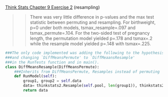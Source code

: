 [Think Stats Chapter 9 Exercise 2](http://greenteapress.com/thinkstats2/html/thinkstats2010.html#toc90) (resampling)

>> There was very little difference in p-values and the max test statistic between permuting and resampling. For birthweight, p=0 under both models, tsmax_resample=.097 and tsmax_permute=.104. For the two-sided test of pregnancy length, the permutation model yielded p=.178 and tsmax=.2 while the resample model yielded p=.148 with tsmax=.225.

```python
###The only code implemented was adding the following to the hypothesis.py file
###and changing `DiffMeansPermute' to `DiffMeaansResample'
###in the RunTests function and in main().
class DiffMeansResample(DiffMeansPermute):
    ###Inherits from DiffMeansPermute, Resamples instead of permuting
    def RunModel(self):
        group1, group2 = self.data
        data= thinkstats2.Resample(self.pool, len(group1)), thinkstats2.Resample(self.pool, len(group2))
        return data
